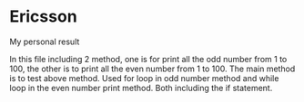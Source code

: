 # Ericsson
My personal result

In this file including 2 method, one is for print all the odd number from 1 to 100, the other is to print all the even number from 1 to 100. The main method is to test above method. Used for loop in odd number method and while loop in the even number print method. Both including the if statement.

